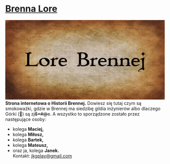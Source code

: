 
# [Brenna Lore](https://jkgplay.github.io/Lore-Brennej/)
![Brenna Lore logo](img/social_prev.jpg)
**Strona internetowa o Historii Brennej.** Dowiesz się tutaj czym są smokoważki, gdzie w Brennej ma siedzibę gildia inżynierów albo dlaczego Górki (&#x1F922;) są z<del>j$*#@</del>e. A wszystko to sporządzone zostało przez następujące osoby:
* kolega **Maciej,**
* kolega **Miłosz,**
* kolega **Bartek,**
* kolega **Mateusz,**
* oraz ja, kolega **Janek.**<br>
Kontakt: jkgplay@gmail.com
